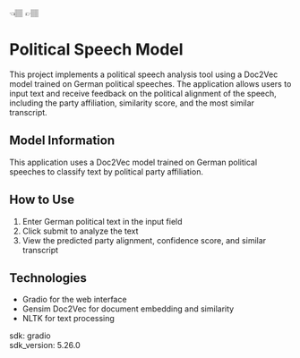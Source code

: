 
 👈🏽 👉🏽

# Political Speech Model 
This project implements a political speech analysis tool using a Doc2Vec model trained on German political speeches. The application allows users to input text and receive feedback on the political alignment of the speech, including the party affiliation, similarity score, and the most similar transcript.

## Model Information
This application uses a Doc2Vec model trained on German political speeches to classify text by political party affiliation.

## How to Use
1. Enter German political text in the input field
2. Click submit to analyze the text
3. View the predicted party alignment, confidence score, and similar transcript

## Technologies
- Gradio for the web interface
- Gensim Doc2Vec for document embedding and similarity
- NLTK for text processing

sdk: gradio <br>
sdk_version: 5.26.0<br>